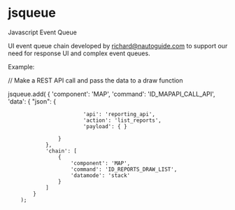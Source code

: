 jsqueue
=======

Javascript Event Queue

UI event queue chain developed by richard@nautoguide.com to support our need for response UI and complex event queues.

Example:

// Make a REST API call and pass the data to a draw function

jsqueue.add(
            {
                'component': 'MAP',
                'command': 'ID_MAPAPI_CALL_API',
                'data': {
                    "json": {

                            'api': 'reporting_api',
                            'action': 'list_reports',
                            'payload': { }

                    }
                },
                'chain': [
                    {
                        'component': 'MAP',
                        'command': 'ID_REPORTS_DRAW_LIST',
                        'datamode': 'stack'
                    }
                ]
            }
        );